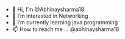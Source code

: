 - 👋 Hi, I’m @Abhinaysharma18
- 👀 I’m interested in Networking
- 🌱 I’m currently learning java programming
- 📫 How to reach me ... @abhinaysharma18

<!---
Abhinaysharma18/Abhinaysharma18 is a ✨ special ✨ repository because its `README.md` (this file) appears on your GitHub profile.
You can click the Preview link to take a look at your changes.
--->
